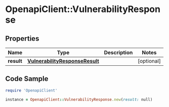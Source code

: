 # OpenapiClient::VulnerabilityResponse

## Properties

Name | Type | Description | Notes
------------ | ------------- | ------------- | -------------
**result** | [**VulnerabilityResponseResult**](VulnerabilityResponseResult.md) |  | [optional] 

## Code Sample

```ruby
require 'OpenapiClient'

instance = OpenapiClient::VulnerabilityResponse.new(result: null)
```


